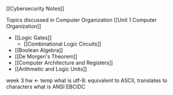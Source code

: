 
[[Cybersecurity Notes]]

Topics discussed in Computer Organization
[[Unit 1 Computer Organization]]
- [[Logic Gates]]
	- [[Combinational Logic Circuits]]
- [[Boolean Algebra]] 
- [[De Morgen's Theorem]]
- [[Computer Architecture and Registers]]
- [[Arithmetic and Logic Units]] 


week 3 hw <- temp
what is utf-8: equivalent to ASCII, translates to characters
what is ANSI
EBCIDC  